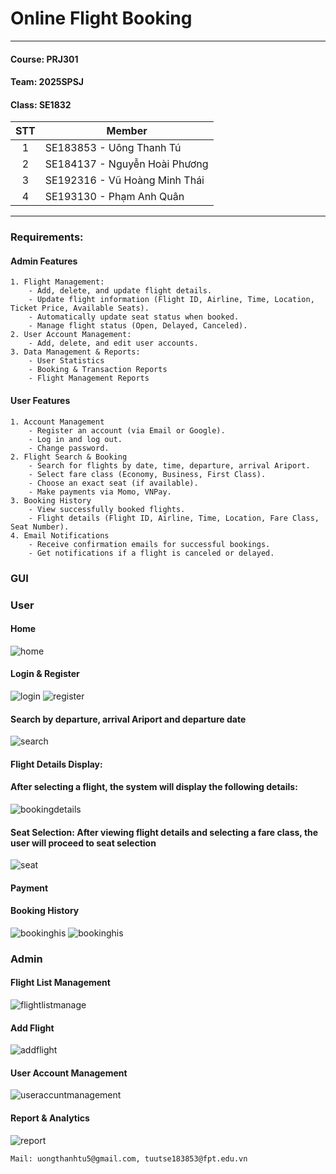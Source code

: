 <!-- # prj301-25sp-se1832-01 -->

# Online Flight Booking

---

#### Course: PRJ301

#### Team: 2025SPSJ

#### Class: SE1832

| STT | Member                        |
| :-: | ----------------------------- |
|  1  | SE183853 - Uông Thanh Tú      |
|  2  | SE184137 - Nguyễn Hoài Phương |
|  3  | SE192316 - Vũ Hoàng Minh Thái |
|  4  | SE193130 - Phạm Anh Quân      |

---

### Requirements:

#### Admin Features

```
1. Flight Management:
    - Add, delete, and update flight details.
    - Update flight information (Flight ID, Airline, Time, Location, Ticket Price, Available Seats).
    - Automatically update seat status when booked.
    - Manage flight status (Open, Delayed, Canceled).
2. User Account Management:
    - Add, delete, and edit user accounts.
3. Data Management & Reports:
    - User Statistics
    - Booking & Transaction Reports
    - Flight Management Reports
```

#### User Features

```
1. Account Management
    - Register an account (via Email or Google).
    - Log in and log out.
    - Change password.
2. Flight Search & Booking
    - Search for flights by date, time, departure, arrival Ariport.
    - Select fare class (Economy, Business, First Class).
    - Choose an exact seat (if available).
    - Make payments via Momo, VNPay.
3. Booking History
    - View successfully booked flights.
    - Flight details (Flight ID, Airline, Time, Location, Fare Class, Seat Number).
4. Email Notifications
    - Receive confirmation emails for successful bookings.
    - Get notifications if a flight is canceled or delayed.
```

### GUI

### User

#### Home

![home](img/homepage.jpg)

#### Login & Register

![login](img/login.png)
![register](img/register.png)

#### Search by departure, arrival Ariport and departure date

![search](img/search.jpg)

#### Flight Details Display:

#### After selecting a flight, the system will display the following details:

![bookingdetails](img/bookingdetail.jpg)

#### Seat Selection: After viewing flight details and selecting a fare class, the user will proceed to seat selection

![seat](img/bookingseat.jpg)

#### Payment

#### Booking History

![bookinghis](img/bookinghis1.jpg)
![bookinghis](img/bookinghis.jpg)

### Admin

#### Flight List Management

![flightlistmanage](img/admin_dashboard.jpg)

#### Add Flight

![addflight](img/admin_addflight.jpg)

#### User Account Management

![useraccuntmanagement](img/admin_useraccount.jpg)

#### Report & Analytics

![report](img/admin_report.jpg)

```
Mail: uongthanhtu5@gmail.com, tuutse183853@fpt.edu.vn
```
